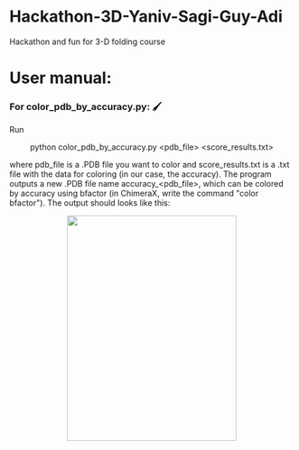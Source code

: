 # Hackathon-3D-Yaniv-Sagi-Guy-Adi
Hackathon and fun for 3-D folding course 

# User manual:

### For color_pdb_by_accuracy.py: 🖌️
Run <p align="center"> python color_pdb_by_accuracy.py <pdb_file> <score_results.txt> </p> where pdb_file is a .PDB file you want to color and score_results.txt is a .txt file with the data for coloring (in our case, the accuracy). The program outputs a new .PDB file name accuracy_<pdb_file>, which can be colored by accuracy using bfactor (in ChimeraX, write the command "color bfactor"). The output should looks like this: <p align="center"> <img src ="https://user-images.githubusercontent.com/96491832/173784298-69204751-811c-4089-9fd8-d4113a1fbd3e.png" data-canonical-src="https://user-images.githubusercontent.com/96491832/173784298-69204751-811c-4089-9fd8-d4113a1fbd3e.png" width="300" height="400" /> </p>
